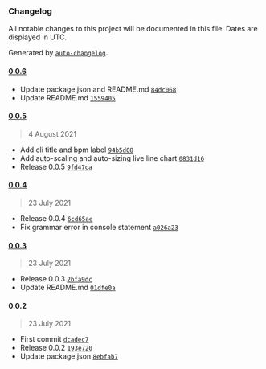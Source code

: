 ### Changelog

All notable changes to this project will be documented in this file. Dates are displayed in UTC.

Generated by [`auto-changelog`](https://github.com/CookPete/auto-changelog).

#### [0.0.6](https://github.com/shanejearley/hrmbar/compare/0.0.5...0.0.6)

- Update package.json and README.md [`84dc068`](https://github.com/shanejearley/hrmbar/commit/84dc068905b744502b547359260bb6c4020365a2)
- Update README.md [`1559405`](https://github.com/shanejearley/hrmbar/commit/1559405f3ea0537f9a35cfc6d541bb43e1e37b14)

#### [0.0.5](https://github.com/shanejearley/hrmbar/compare/0.0.4...0.0.5)

> 4 August 2021

- Add cli title and bpm label [`94b5d08`](https://github.com/shanejearley/hrmbar/commit/94b5d08f8e321e52576fc86d4a2b6d3628c1310f)
- Add auto-scaling and auto-sizing live line chart [`0831d16`](https://github.com/shanejearley/hrmbar/commit/0831d1655e68f846ff66c5b8351309fafa81daa5)
- Release 0.0.5 [`9fd47ca`](https://github.com/shanejearley/hrmbar/commit/9fd47ca018e7ae8fdd4479394ac5ce21be91f487)

#### [0.0.4](https://github.com/shanejearley/hrmbar/compare/0.0.3...0.0.4)

> 23 July 2021

- Release 0.0.4 [`6cd65ae`](https://github.com/shanejearley/hrmbar/commit/6cd65aed4bd4b3eb39e7ac6c06e431e88db43cbb)
- Fix grammar error in console statement [`a026a23`](https://github.com/shanejearley/hrmbar/commit/a026a2397570a6e0f43994d47307576352c92e81)

#### [0.0.3](https://github.com/shanejearley/hrmbar/compare/0.0.2...0.0.3)

> 23 July 2021

- Release 0.0.3 [`2bfa9dc`](https://github.com/shanejearley/hrmbar/commit/2bfa9dc53872fa3053dc24ad1076322cf0744e34)
- Update README.md [`01dfe0a`](https://github.com/shanejearley/hrmbar/commit/01dfe0ab79fb24e48ae44deb9201f4488b6dd905)

#### 0.0.2

> 23 July 2021

- First commit [`dcadec7`](https://github.com/shanejearley/hrmbar/commit/dcadec75c34b4485d9b820f1f268577f727819e3)
- Release 0.0.2 [`193e720`](https://github.com/shanejearley/hrmbar/commit/193e7200e26b7a72d5a45ca6bac3995df8071721)
- Update package.json [`8ebfab7`](https://github.com/shanejearley/hrmbar/commit/8ebfab7d3e8c0b076109d165857f311527cf69c8)
